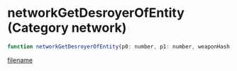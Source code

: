 # networkGetDesroyerOfEntity (Category network)

```js
function networkGetDesroyerOfEntity(p0: number, p1: number, weaponHash: intPtr): Array
```

[filename](networkGetDesroyerOfEntity_m.md ':include')